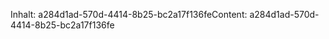 <span data-ttu-id="a04b0-101">Inhalt: a284d1ad-570d-4414-8b25-bc2a17f136fe</span><span class="sxs-lookup"><span data-stu-id="a04b0-101">Content: a284d1ad-570d-4414-8b25-bc2a17f136fe</span></span>